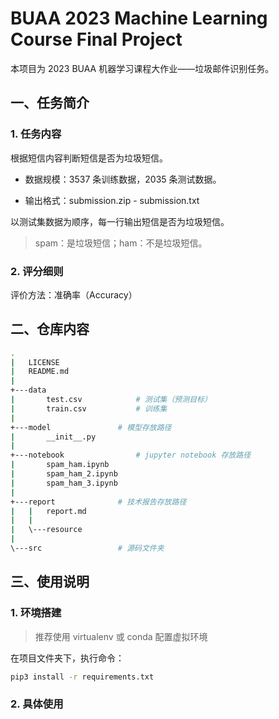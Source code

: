 # BUAA 2023 Machine Learning Course Final Project

​本项目为 2023 BUAA 机器学习课程大作业——垃圾邮件识别任务。



## 一、任务简介

### 1. 任务内容

​根据短信内容判断短信是否为垃圾短信。

- 数据规模：3537 条训练数据，2035 条测试数据。

- 输出格式：submission.zip - submission.txt

​以测试集数据为顺序，每一行输出短信是否为垃圾短信。 

> spam：是垃圾短信；ham：不是垃圾短信。

### 2. 评分细则

​评价方法：准确率（Accuracy）



## 二、仓库内容

```bash
.
|   LICENSE
|   README.md
|
+---data
|       test.csv			# 测试集（预测目标）
|       train.csv			# 训练集
|
+---model				# 模型存放路径
|       __init__.py
|
+---notebook				# jupyter notebook 存放路径
|       spam_ham.ipynb
|       spam_ham_2.ipynb
|       spam_ham_3.ipynb
|
+---report				# 技术报告存放路径
|   |   report.md
|   |
|   \---resource
|
\---src					# 源码文件夹
```





## 三、使用说明

### 1. 环境搭建

> 推荐使用 virtualenv 或 conda 配置虚拟环境

​在项目文件夹下，执行命令：

```bash
pip3 install -r requirements.txt
```

### 2. 具体使用

